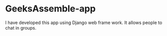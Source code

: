 # GeeksAssemble-app
I have developed this  app using Django web frame work. It allows people to chat in groups.
